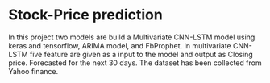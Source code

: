 # Stock-Price prediction

In this project two models are build a Multivariate CNN-LSTM model using keras and tensorflow, ARIMA model, and FbProphet. In multivariate  CNN-LSTM five feature are given as a input to the model and output as Closing price. Forecasted for the next 30 days. The dataset has been collected from Yahoo finance.
